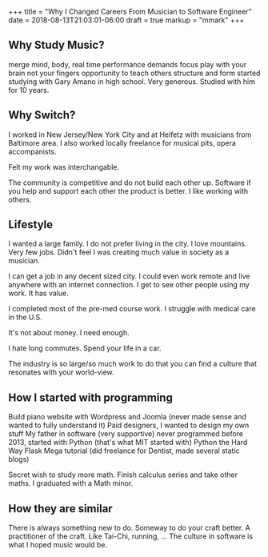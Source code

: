 +++
title = "Why I Changed Careers From Musician to Software Engineer"
date = 2018-08-13T21:03:01-06:00
draft = true
markup = "mmark"
+++

## Why Study Music?

merge mind, body, real time performance
demands focus
play with your brain not your fingers
opportunity to teach others
structure and form
started studying with Gary Amano in high school. Very generous. Studied with him for 10 years.

## Why Switch?

I worked in New Jersey/New York City and at Heifetz with musicians from Baltimore area. I also worked locally freelance for musical pits, opera accompanists.

Felt my work was interchangable.

The community is competitive and do not build each other up. Software if you help and support each other the product is better. I like working with others.

## Lifestyle

I wanted a large family. I do not prefer living in the city. I love mountains. Very few jobs. Didn't feel I was creating much value in society as a musician.

I can get a job in any decent sized city. I could even work remote and live anywhere with an internet connection. I get to see other people using my work. It has value.

I completed most of the pre-med course work. I struggle with medical care in the U.S.

It's not about money. I need enough.

I hate long commutes. Spend your life in a car.

The industry is so large/so much work to do that you can find a culture that resonates with your world-view.

## How I started with programming

Build piano website with Wordpress and Joomla (never made sense and wanted to fully understand it)
Paid designers, I wanted to design my own stuff
My father in software (very supportive)
never programmed before 2013, started with Python (that's what MIT started with)
Python the Hard Way
Flask Mega tutorial (did freelance for Dentist, made several static blogs)

Secret wish to study more math. Finish calculus series and take other maths. I graduated with a Math minor.

## How they are similar

There is always something new to do. Someway to do your craft better. A practitioner of the craft. Like Tai-Chi, running, ... The culture in software is what I hoped music would be.

